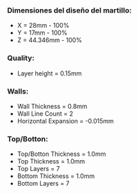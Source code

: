 
### Dimensiones del diseño del martillo:
- X = 28mm - 100%
- Y = 17mm - 100%
- Z = 44.346mm - 100%

### Quality:
-   Layer height = 0.15mm

### Walls:
-   Wall Thickness = 0.8mm
-   Wall Line Count = 2
-   Horizontal Expansion = -0.015mm

### Top/Botton:
-   Top/Botton Thickness = 1.0mm
-   Top Thickness = 1.0mm
-   Top Layers = 7
-   Bottom Thickness = 1.0mm
-   Bottom Layers = 7
